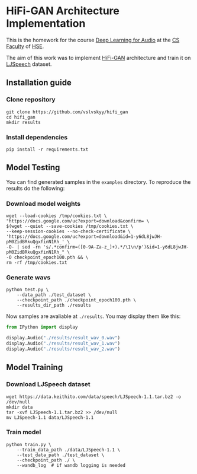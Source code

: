 # HiFi-GAN Architecture Implementation

This is the homework for the course [Deep Learning for Audio](https://github.com/markovka17/dla) at the [CS Faculty](https://cs.hse.ru/en/)
  of [HSE](https://www.hse.ru/en/).

 The aim of this work was to implement [HiFi-GAN](https://arxiv.org/pdf/2010.05646.pdf) architecture and train it on [LJSpeech](https://keithito.com/LJ-Speech-Dataset/) dataset.

## Installation guide

### Clone repository
```shell
git clone https://github.com/vslvskyy/hifi_gan
cd hifi_gan
mkdir results
```

### Install dependencies
```shell
pip install -r requirements.txt
```

## Model Testing

You can find generated samples in the `examples` directory. To reproduce the results do the following:

###  Download model weights
```shell
wget --load-cookies /tmp/cookies.txt \
"https://docs.google.com/uc?export=download&confirm= \
$(wget --quiet --save-cookies /tmp/cookies.txt \
--keep-session-cookies --no-check-certificate \
'https://docs.google.com/uc?export=download&id=1-y6dL8jwJH-pM0ZidBRkuQgxfinN1Rh_' \
-O- | sed -rn 's/.*confirm=([0-9A-Za-z_]+).*/\1\n/p')&id=1-y6dL8jwJH-pM0ZidBRkuQgxfinN1Rh_" \
-O checkpoint_epoch100.pth && \
rm -rf /tmp/cookies.txt
```

### Generate wavs

```shell
python test.py \
    --data_path ./test_dataset \
    --checkpoint_path ./checkpoint_epoch100.pth \
    --results_dir_path ./results
```

Now samples are avaliable at `./results`. You may display them like this:

```python
from IPython import display

display.Audio("./results/result_wav_0.wav")
display.Audio("./results/result_wav_1.wav")
display.Audio("./results/result_wav_2.wav")
```

## Model Training

### Download LJSpeech dataset

```shell
wget https://data.keithito.com/data/speech/LJSpeech-1.1.tar.bz2 -o /dev/null
mkdir data
tar -xvf LJSpeech-1.1.tar.bz2 >> /dev/null
mv LJSpeech-1.1 data/LJSpeech-1.1
```

### Train model

```shell
python train.py \
    --train_data_path ./data/LJSpeech-1.1 \
    --test_data_path ./test_dataset \
    --checkpoint_path ./ \
    --wandb_log  # if wandb logging is needed
```
